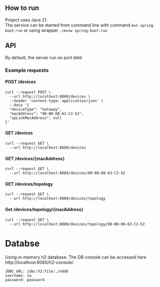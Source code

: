 ## How to run
Project uses Java 21.<br>
The service can be started from command line with command `mvn spring-boot:run` or using wrapper `./mvnw spring-boot:run`
## API
By default, the server run on port `8080`
### Example requests
#### POST /devices
```shell
curl --request POST \
  --url http://localhost:8080/devices \
  --header 'content-type: application/json' \
  --data '{
  "deviceType": "Gateway",
  "macAddress": "00-B0-D0-63-C2-52",
  "upLinkMacAddress": null
}'
```
#### GET /devices
```shell
curl --request GET \
  --url http://localhost:8080/devices
```
#### GET /devices/{macAddress}
```shell
curl --request GET \
  --url http://localhost:8080/devices/00-B0-D0-63-C2-52
```
#### GET /devices/topology
```shell
curl --request GET \
  --url http://localhost:8080/devices/topology
```
#### Get /devices/topology/{macAddress}
```shell
curl --request GET \
  --url http://localhost:8080/devices/topology/00-B0-D0-63-C2-52
```
# Databse
Using in-memory h2 database. The DB console can be accessed here http://localhost:8080/h2-console/

```
JDBC_URL: jdbc:h2:file:./nddb
username: sa
password: password 
```
